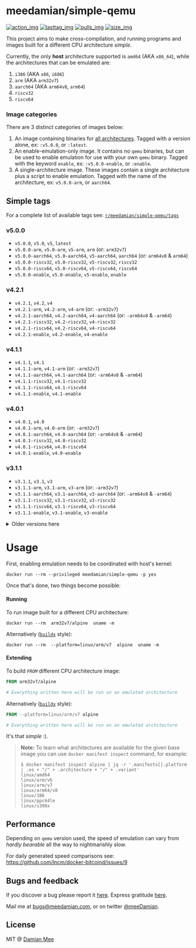 meedamian/simple-qemu
=====================

[![action_img]][action_url] [![lasttag_img]][lasttag_url] [![pulls_img]][hub] [![size_img]][hub]

[action_img]: https://github.com/meeDamian/simple-qemu/workflows/Check%20master%20or%20PR/badge.svg
[action_url]: https://github.com/meeDamian/simple-qemu/actions?query=workflow%3A%22Check+master+or+PR%22

[lasttag_url]: https://github.com/meedamian/simple-qemu/releases/latest
[lasttag_img]: https://badgen.net/github/tag/meedamian/simple-qemu

[size_img]: https://badgen.net/docker/size/meedamian/simple-qemu/arm64?icon=docker&label=size%20%28arm64%29
[pulls_img]: https://badgen.net/docker/pulls/meedamian/simple-qemu?icon=docker&label=pulls
[hub]: https://hub.docker.com/r/meedamian/simple-qemu

This project aims to make cross-compilation, and running programs and images built for a different CPU architecture _simple_.

Currently, the only **host** architecture supported is `amd64` (AKA `x86_64`), while the architectures that can be emulated are:

1. `i386` (AKA `x86`, `i686`)
1. `arm` (AKA `arm32v7`)
1. `aarch64` (AKA `arm64v8`, `arm64`)
1. `riscv32`
1. `riscv64`


### Image categories

There are 3 distinct categories of images below:

1. An image containing binaries for [all architectures].  Tagged with a version alone, ex: `:v5.0.0`, or `:latest`.
1. An enable-emulation-only image.  It contains no `qemu` binaries, but can be used to enable emulation for use with your own `qemu` binary.  Tagged with the keyword `enable`, ex: `:v5.0.0-enable`, or `:enable`.
1. A single-architecture image.  These images contain a single architecture plus a script to enable emulation.  Tagged with the name of the architecture, ex: `v5.0.0-arm`, or `aarch64`.

[all architectures]: ./built-architectures.txt



Simple tags
-----------

For a complete list of available tags see: [`r/meedamian/simple-qemu/tags`](https://hub.docker.com/r/meedamian/simple-qemu/tags)

### v5.0.0
* `v5.0.0`, `v5.0`, `v5`, `latest`
* `v5.0.0-arm`, `v5.0-arm`, `v5-arm`, `arm` (or: `arm32v7`)
* `v5.0.0-aarch64`, `v5.0-aarch64`, `v5-aarch64`, `aarch64` (or: `arm64v8` & `arm64`)
* `v5.0.0-riscv32`, `v5.0-riscv32`, `v5-riscv32`, `riscv32`
* `v5.0.0-riscv64`, `v5.0-riscv64`, `v5-riscv64`, `riscv64`
* `v5.0.0-enable`, `v5.0-enable`, `v5-enable`, `enable`

### v4.2.1
* `v4.2.1`, `v4.2`, `v4`
* `v4.2.1-arm`, `v4.2-arm`, `v4-arm` (or: `-arm32v7`)
* `v4.2.1-aarch64`, `v4.2-aarch64`, `v4-aarch64` (or: `-arm64v8` & `-arm64`)
* `v4.2.1-riscv32`, `v4.2-riscv32`, `v4-riscv32`
* `v4.2.1-riscv64`, `v4.2-riscv64`, `v4-riscv64`
* `v4.2.1-enable`, `v4.2-enable`, `v4-enable`

### v4.1.1
* `v4.1.1`, `v4.1`
* `v4.1.1-arm`, `v4.1-arm` (or: `-arm32v7`)
* `v4.1.1-aarch64`, `v4.1-aarch64`  (or: `-arm64v8` & `-arm64`)
* `v4.1.1-riscv32`, `v4.1-riscv32`
* `v4.1.1-riscv64`, `v4.1-riscv64`
* `v4.1.1-enable`, `v4.1-enable`

### v4.0.1
* `v4.0.1`, `v4.0`
* `v4.0.1-arm`, `v4.0-arm` (or: `-arm32v7`)
* `v4.0.1-aarch64`, `v4.0-aarch64` (or: `-arm64v8` & `-arm64`)
* `v4.0.1-riscv32`, `v4.0-riscv32`
* `v4.0.1-riscv64`, `v4.0-riscv64`
* `v4.0.1-enable`, `v4.0-enable`

### v3.1.1
* `v3.1.1`, `v3.1`, `v3`
* `v3.1.1-arm`, `v3.1-arm`, `v3-arm` (or: `-arm32v7`)
* `v3.1.1-aarch64`, `v3.1-aarch64`, `v3-aarch64` (or: `-arm64v8` & `-arm64`)
* `v3.1.1-riscv32`, `v3.1-riscv32`, `v3-riscv32`
* `v3.1.1-riscv64`, `v3.1-riscv64`, `v3-riscv64`
* `v3.1.1-enable`, `v3.1-enable`, `v3-enable`


<details>
    <summary>Older versions here</summary>

### v4.2.0
* `v4.2.0`
* `v4.2.0-arm` (or: `-arm32v7`)
* `v4.2.0-aarch64` (or: `-arm64v8` & `-arm64`)
* `v4.2.0-riscv32`
* `v4.2.0-riscv64`
* `v4.2.0-enable`

### v4.1.0
* `v4.1.0`
* `v4.1.0-arm` (or: `-arm32v7`)
* `v4.1.0-aarch64` (or: `-arm64v8` & `-arm64`)
* `v4.1.0-riscv32`
* `v4.1.0-riscv64`
* `v4.1.0-enable`

### v4.0.0
* `v4.0.0`
* `v4.0.0-arm` (or: `-arm32v7`)
* `v4.0.0-aarch64` (or: `-arm64v8` & `-arm64`)
* `v4.0.0-riscv32`
* `v4.0.0-riscv64`
* `v4.0.0-enable`

### v3.1.0
* `v3.1.0`
* `v3.1.0-arm` (or: `-arm32v7`)
* `v3.1.0-aarch64` (or: `-arm64v8` & `-arm64`)
* `v3.1.0-riscv32`
* `v3.1.0-riscv64`
* `v3.1.0-enable`

</details>


Usage
=====

First, enabling emulation needs to be coordinated with host's kernel:

```shell script
docker run --rm --privileged meedamian/simple-qemu -p yes
```

Once that's done, two things become possible:


#### Running

To run image built for a different CPU architecture:

```shell script
docker run --rm  arm32v7/alpine  uname -m
```

Alternatively ([`buildx`][buildx] style):

```shell script
docker run --rm  --platform=linux/arm/v7  alpine  uname -m
```


#### Extending

To build _`FROM`_ different CPU architecture image:

```dockerfile
FROM arm32v7/alpine

# Everything written here will be run on an emulated architecture
``` 

Alternatively ([`buildx`][buildx] style):

```dockerfile
FROM --platform=linux/arm/v7 alpine

# Everything written here will be run on an emulated architecture
``` 

It's that _simple_ :).

[buildx]: https://github.com/docker/buildx#buildx

> **Note:** To learn what architectures are available for the given base image you can use `docker manifest inspect` command, for example:
>
> ```shell script
> $ docker manifest inspect alpine | jq -r '.manifests[].platform | .os + "/" + .architecture + "/" + .variant'
> linux/amd64
> linux/arm/v6
> linux/arm/v7
> linux/arm64/v8
> linux/386
> linux/ppc64le
> linux/s390x
>```



Performance
------------

Depending on `qemu` version used, the speed of emulation can vary from _hardly bearable_ all the way to nightmarishly slow.

For daily generated speed comparisons see: https://github.com/lncm/docker-bitcoind/issues/9


Bugs and feedback
------------------

If you discover a bug please report it [here](https://github.com/meeDamian/simple-qemu/issues/new).  Express gratitude [here](https://hodl.studio).

Mail me at bugs@meedamian.com, or on twitter [@meeDamian](http://twitter.com/meedamian).


License
--------

MIT @ [Damian Mee](https://meedamian.com)
